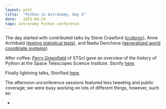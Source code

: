 ```yaml
---
layout: post
title:  "Python in Astronomy, Day 5"
date:   2015-04-24
tags: astronomy Python conference
---
```


The day started with contributed talks by Steve Crawford ([ccdproc](http://ccdproc.readthedocs.org/en/latest/)), Anne Archibald ([testing statistical tests](http://lighthouseinthesky.blogspot.nl/)), and Nadia Dencheva ([generalized world coordinate systems](http://gwcs.readthedocs.org/en/latest/)).

After coffee: [Perry Greenfield]() of STScI gave an overview of the history of Python at the Space Telescopes Science Institute.  Storify [here](https://storify.com/PBarmby/python-in-astronomy-day-5-keynote).

Finally lightning talks, Storified [here](https://storify.com/PBarmby/python-in-astronomy-day-5-lightning-talks).

The afternoon unconference sessions featured less tweeting and public coverage; we were busy working on lots of
different things, however, such as:


*


